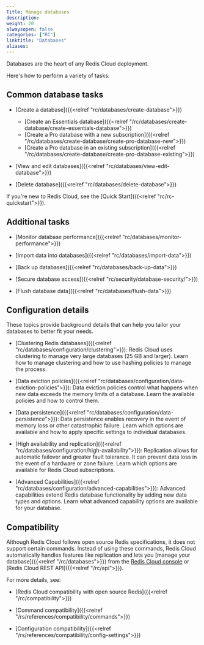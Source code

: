 ```yaml
---
Title: Manage databases
description:
weight: 20
alwaysopen: false
categories: ["RC"]
linktitle: "Databases"
aliases: 
---
```


Databases are the heart of any Redis Cloud deployment.  

Here's how to perform a variety of tasks:

## Common database tasks

- [Create a database]({{<relref "rc/databases/create-database">}})

    - [Create an Essentials database]({{<relref "/rc/databases/create-database/create-essentials-database">}})
    - [Create a Pro database with a new subscription]({{<relref "/rc/databases/create-database/create-pro-database-new">}})
    - [Create a Pro database in an existing subscription]({{<relref "/rc/databases/create-database/create-pro-database-existing">}})

- [View and edit databases]({{<relref "rc/databases/view-edit-database">}})

- [Delete database]({{<relref "rc/databases/delete-database">}})

If you're new to Redis Cloud, see the [Quick Start]({{<relref "rc/rc-quickstart">}}).

## Additional tasks

- [Monitor database performance]({{<relref "rc/databases/monitor-performance">}}) 

- [Import data into databases]({{<relref "rc/databases/import-data">}}) 

- [Back up databases]({{<relref "rc/databases/back-up-data">}})

- [Secure database access]({{<relref "rc/security/database-security/">}})

- [Flush database data]({{<relref "rc/databases/flush-data">}})

## Configuration details

These topics provide background details that can help you tailor your databases to better fit your needs.

- [Clustering Redis databases]({{<relref "rc/databases/configuration/clustering">}}): Redis Cloud uses clustering to manage very large databases (25 GB and larger). Learn how to manage clustering and how to use hashing policies to manage the process.

- [Data eviction policies]({{<relref "rc/databases/configuration/data-eviction-policies">}}): Data eviction policies control what happens when new data exceeds the memory limits of a database. Learn the available policies and how to control them.

- [Data persistence]({{<relref "rc/databases/configuration/data-persistence">}}): Data persistence enables recovery in the event of memory loss or other catastrophic failure. Learn which options are available and how to apply specific settings to individual databases.

- [High availability and replication]({{<relref "rc/databases/configuration/high-availability">}}): Replication allows for automatic failover and greater fault tolerance. It can prevent data loss in the event of a hardware or zone failure.  Learn which options are available for Redis Cloud subscriptions.

- [Advanced Capabilities]({{<relref "rc/databases/configuration/advanced-capabilities">}}): Advanced capabilities extend Redis database functionality by adding new data types and options. Learn what advanced capability options are available for your database.

## Compatibility

Although Redis Cloud follows open source Redis specifications, it does not support certain commands. Instead of using these commands, Redis Cloud automatically handles features like replication and lets you [manage your database]({{<relref "/rc/databases">}}) from the [Redis Cloud console](https://app.redislabs.com/) or [Redis Cloud REST API]({{<relref "/rc/api">}}).

For more details, see:

- [Redis Cloud compatibility with open source Redis]({{<relref "/rc/compatibility">}})

- [Command compatibility]({{<relref "/rs/references/compatibility/commands">}})

- [Configuration compatibility]({{<relref "/rs/references/compatibility/config-settings">}})
